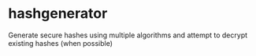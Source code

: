 # hashgenerator
Generate secure hashes using multiple algorithms and attempt to decrypt existing hashes (when possible)
